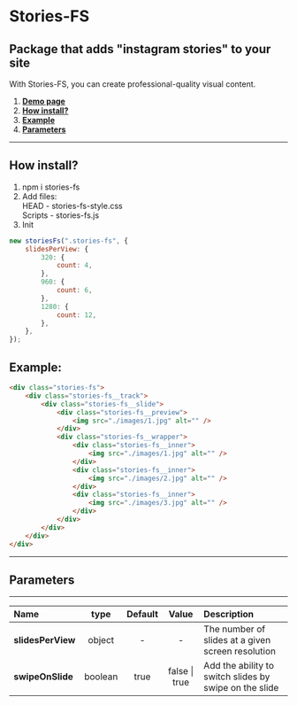 # Stories-FS

## Package that adds "instagram stories" to your site

With Stories-FS, you can create professional-quality visual content.

1. [**Demo page**](https://alekseevich-psk.github.io/storiesForSite/dist/)
2. [**How install?**](#how-install)
3. [**Example**](#example)
4. [**Parameters**](#parameters)

---

## How install?

1. npm i stories-fs
2. Add files: <br> HEAD - stories-fs-style.css <br>
   Scripts - stories-fs.js
3. Init

```js
new storiesFs(".stories-fs", {
    slidesPerView: {
        320: {
            count: 4,
        },
        960: {
            count: 6,
        },
        1280: {
            count: 12,
        },
    },
});
```

## Example:

```html
<div class="stories-fs">
    <div class="stories-fs__track">
        <div class="stories-fs__slide">
            <div class="stories-fs__preview">
                <img src="./images/1.jpg" alt="" />
            </div>
            <div class="stories-fs__wrapper">
                <div class="stories-fs__inner">
                    <img src="./images/1.jpg" alt="" />
                </div>
                <div class="stories-fs__inner">
                    <img src="./images/2.jpg" alt="" />
                </div>
                <div class="stories-fs__inner">
                    <img src="./images/3.jpg" alt="" />
                </div>
            </div>
        </div>
    </div>
</div>
```

---

## Parameters

---

| Name                   |  type   | Default |       Value       | Description                                            |
| :--------------------- | :-----: | :-----: | :---------------: | :----------------------------------------------------- |
| **slidesPerView**      | object  |    -    |         -         | The number of slides at a given screen resolution      |
| **swipeOnSlide** | boolean |  true   | false &#124; true | Add the ability to switch slides by swipe on the slide |
